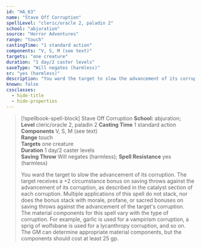 ```yaml
---
id: "HA_63"
name: "Stave Off Corruption"
spellLevel: "cleric/oracle 2, paladin 2"
school: "abjuration"
source: "Horror Adventures"
range: "touch"
castingTime: "1 standard action"
components: "V, S, M (see text)"
targets: "one creature"
duration: "1 day/2 caster levels"
saveType: "Will negates (harmless)"
sr: "yes (harmless)"
description: "You ward the target to slow the advancement of its corruption. The target receives a +2 circumstance bonus on saving throws against the advancement of its corruption, as described in the catalyst section of each corruption. Multiple applications of this spell do not stack, nor does the bonus stack with morale, profane, or sacred bonuses on saving throws against the advancement of the target's corruption.  The material components for this spell vary with the type of corruption. For example, garlic is used for a vampirism corruption, a sprig of wolfsbane is used for a lycanthropy corruption, and so on. The GM can determine appropriate material components, but the components should cost at least 25 gp."
known: false
cssclasses:
  - hide-title
  - hide-properties
---
```


> [!spellbook-spell-block] Stave Off Corruption
> **School:** abjuration; **Level** cleric/oracle 2, paladin 2
> **Casting Time** 1 standard action  
> **Components** V, S, M (see text)  
> **Range** touch  
> **Targets** one creature  
> **Duration** 1 day/2 caster levels  
> **Saving Throw** Will negates (harmless); **Spell Resistance** yes (harmless)
> 
> You ward the target to slow the advancement of its corruption. The target receives a +2 circumstance bonus on saving throws against the advancement of its corruption, as described in the catalyst section of each corruption. Multiple applications of this spell do not stack, nor does the bonus stack with morale, profane, or sacred bonuses on saving throws against the advancement of the target's corruption.  The material components for this spell vary with the type of corruption. For example, garlic is used for a vampirism corruption, a sprig of wolfsbane is used for a lycanthropy corruption, and so on. The GM can determine appropriate material components, but the components should cost at least 25 gp.